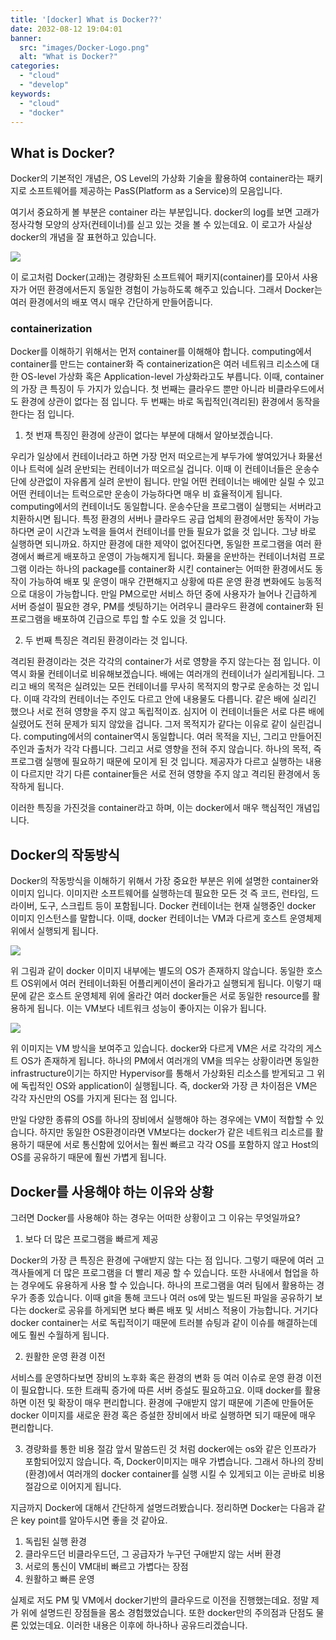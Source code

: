 ```yaml
---
title: '[docker] What is Docker??'
date: 2032-08-12 19:04:01
banner:
  src: "images/Docker-Logo.png"
  alt: "What is Docker?"
categories:
  - "cloud"
  - "develop"
keywords:
  - "cloud"
  - "docker"
---
```


## What is Docker?
Docker의 기본적인 개념은, OS Level의 가상화 기술을 활용하여 container라는 패키지로 소프트웨어를 제공하는 PasS(Platform as a Service)의 모음입니다.

여기서 중요하게 볼 부분은 container 라는 부분입니다. docker의 log를 보면 고래가 정사각형 모양의 상자(컨테이너)를 싣고 있는 것을 볼 수 있는데요. 이 로고가 사실상 docker의 개념을 잘 표현하고 있습니다.

![](images/docker.png)

이 로고처럼 Docker(고래)는 경량화된 소프트웨어 패키지(container)를 모아서 사용자가 어떤 환경에서든지 동일한 경험이 가능하도록 해주고 있습니다. 그래서 Docker는 여러 환경에서의 배포 역시 매우 간단하게 만들어줍니다.

### containerization
Docker를 이해하기 위해서는 먼저 container를 이해해야 합니다. computing에서 container를 만드는 container화 즉 containerization은 여러 네트워크 리소스에 대한 OS-level 가상화 혹은 Application-level 가상화라고도 부릅니다.
이때, container의 가장 큰 특징이 두 가지가 있습니다. 첫 번째는 클라우드 뿐만 아니라 비클라우드에서도 환경에 상관이 없다는 점 입니다. 두 번째는 바로 독립적인(격리된) 환경에서 동작을 한다는 점 입니다.

1. 첫 번재 특징인 환경에 상관이 없다는 부분에 대해서 알아보겠습니다.

우리가 일상에서 컨테이너라고 하면 가장 먼저 떠오르는게 부두가에 쌓여있거나 화물선이나 트럭에 실려 운반되는 컨테이너가 떠오르실 겁니다. 이때 이 컨테이너들은 운송수단에 상관없이 자유롭게 실려 운반이 됩니다. 만일 어떤 컨테이너는 배에만 실릴 수 있고 어떤 컨테이너는 트럭으로만 운송이 가능하다면 매우 비 효율적이게 됩니다.
computing에서의 컨테이너도 동일합니다. 운송수단을 프로그램이 실행되는 서버라고 치환하시면 됩니다. 
특정 환경의 서버나 클라우드 공급 업체의 환경에서만 동작이 가능하다면 굳이 시간과 노력을 들여서 컨테이너를 만들 필요가 없을 것 입니다. 그냥 바로 실행하면 되니까요. 하지만 환경에 대한 제약이 없어진다면, 동일한 프로그램을 여러 환경에서 빠르게 배포하고 운영이 가능해지게 됩니다. 화물을 운반하는 컨테이너처럼 프로그램 이라는 하나의 package를 container화 시킨 container는 어떠한 환경에서도 동작이 가능하여 배포 및 운영이 매우 간편해지고 상황에 따른 운영 환경 변화에도 능동적으로 대응이 가능합니다.
만일 PM으로만 서비스 하던 중에 사용자가 늘어나 긴급하게 서버 증설이 필요한 경우, PM를 셋팅하기는 어려우니 클라우드 환경에 container화 된 프로그램을 배포하여 긴급으로 투입 할 수도 있을 것 입니다.

2. 두 번째 특징은 격리된 환경이라는 것 입니다.

격리된 환경이라는 것은 각각의 container가 서로 영향을 주지 않는다는 점 입니다. 이 역시 화물 컨테이너로 비유해보겠습니다. 배에는 여러개의 컨테이너가 실리게됩니다. 그리고 배의 목적은 실려있는 모든 컨테이너를 무사히 목적지의 항구로 운송하는 것 입니다. 이때 각각의 컨테이너는 주인도 다르고 안에 내용물도 다릅니다. 같은 배에 실리긴 했으나 서로 전혀 영향을 주지 않고 독립적이죠. 심지어 이 컨테이너들은 서로 다른 배에 실렸어도 전혀 문제가 되지 않았을 겁니다. 그저 목적지가 같다는 이유로 같이 실린겁니다.
computing에서의 container역시 동일합니다. 여러 목적을 지닌, 그리고 만들어진 주인과 출처가 각각 다릅니다. 그리고 서로 영향을 전혀 주지 않습니다. 하나의 목적, 즉 프로그램 실행에 필요하기 때문에 모이게 된 것 입니다.
제공자가 다르고 실행하는 내용이 다르지만 각기 다른 container들은 서로 전혀 영향을 주지 않고 격리된 환경에서 동작하게 됩니다.


이러한 특징을 가진것을 container라고 하며, 이는 docker에서 매우 핵심적인 개념입니다.

## Docker의 작동방식
Docker의 작동방식을 이해하기 위해서 가장 중요한 부분은 위에 설명한 container와 이미지 입니다. 이미지란 소프트웨어를 실행하는데 필요한 모든 것 즉 코드, 런타임, 드라이버, 도구, 스크립트 등이 포함됩니다.
Docker 컨테이너는 현재 실행중인 docker 이미지 인스턴스를 말합니다. 이때, docker 컨테이너는 VM과 다르게 호스트 운영체제 위에서 실행되게 됩니다.

![](images/docker-containerized-appliction.png)

위 그림과 같이 docker 이미지 내부에는 별도의 OS가 존재하지 않습니다. 동일한 호스트 OS위에서 여러 컨테이너화된 어플리케이션이 올라가고 실행되게 됩니다.
이렇기 때문에 같은 호스트 운영체제 위에 올라간 여러 docker들은 서로 동일한 resource를 활용하게 됩니다. 이는 VM보다 네트워크 성능이 좋아지는 이유가 됩니다.

![](images/container-vm-whatcontainer.png)

위 이미지는 VM 방식을 보여주고 있습니다. docker와 다르게 VM은 서로 각각의 게스트 OS가 존재하게 됩니다. 하나의 PM에서 여러개의 VM을 띄우는 상황이라면 동일한 infrastructure이기는 하지만 Hypervisor를 통해서 가상화된 리소스를 받게되고 그 위에 독립적인 OS와 application이 실행됩니다.
즉, docker와 가장 큰 차이점은 VM은 각각 자신만의 OS를 가지게 된다는 점 입니다.

만일 다양한 종류의 OS를 하나의 장비에서 실행해야 하는 경우에는 VM이 적합할 수 있습니다. 하지만 동일한 OS환경이라면 VM보다는 docker가 같은 네트워크 리소르를 활용하기 때문에 서로 통신함에 있어서는 훨씬 빠르고 각각 OS를 포함하지 않고 Host의 OS를 공유하기 때문에 훨씬 가볍게 됩니다.


## Docker를 사용해야 하는 이유와 상황
그러면 Docker를 사용해야 하는 경우는 어떠한 상황이고 그 이유는 무엇일까요? 

1. 보다 더 많은 프로그램을 빠르게 제공

Docker의 가장 큰 특징은 환경에 구애받지 않는 다는 점 입니다. 그렇기 때문에 여러 고객사들에게 더 많은 프로그램을 더 빨리 제공 할 수 있습니다. 
또한 사내에서 협업을 하는 경우에도 유용하게 사용 할 수 있습니다. 하나의 프로그램을 여러 팀에서 활용하는 경우가 종종 있습니다. 이때 git을 통해 코드나 여러 os에 맞는 빌드된 파일을 공유하기 보다는 docker로 공유를 하게되면 보다 빠른 배포 및 서비스 적용이 가능합니다.
거기다 docker container는 서로 독립적이기 때문에 트러블 슈팅과 같이 이슈를 해결하는데에도 훨씬 수월하게 됩니다.

2. 원활한 운영 환경 이전

서비스를 운영하다보면 장비의 노후화 혹은 환경의 변화 등 여러 이슈로 운영 환경 이전이 필요합니다. 또한 트래픽 증가에 따른 서버 증설도 필요하고요. 이때 docker를 활용하면 이전 및 확장이 매우 편리합니다.
환경에 구애받지 않기 때문에 기존에 만들어둔 docker 이미지를 새로운 환경 혹은 증설한 장비에서 바로 실행하면 되기 때문에 매우 편리합니다.

3. 경량화를 통한 비용 절감
앞서 말씀드린 것 처럼 docker에는 os와 같은 인프라가 포함되어있지 않습니다. 즉, Docker이미지는 매우 가볍습니다. 그래서 하나의 장비(환경)에서 여러개의 docker container를 실행 시킬 수 있게되고 이는 곧바로 비용 절감으로 이어지게 됩니다.




지금까지 Docker에 대해서 간단하게 설명드려봤습니다. 정리하면 Docker는 다음과 같은 key point를 알아두시면 좋을 것 같아요.
1. 독립된 실행 환경
2. 클라우드던 비클라우드던, 그 공급자가 누구던 구애받지 않는 서버 환경
3. 서로의 통신이 VM대비 빠르고 가볍다는 장점
4. 원활하고 빠른 운영

실제로 저도 PM 및 VM에서 docker기반의 클라우드로 이전을 진행했는데요. 정말 제가 위에 설명드린 장점들을 몸소 경험했었습니다. 또한 docker만의 주의점과 단점도 물론 있었는데요. 이러한 내용은 이후에 하나하나 공유드리겠습니다.